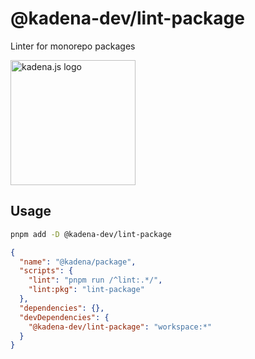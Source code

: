 <!-- genericHeader start -->

# @kadena-dev/lint-package

Linter for monorepo packages

<picture>
  <source srcset="https://raw.githubusercontent.com/kadena-community/kadena.js/main/common/images/Kadena.JS_logo-white.png" media="(prefers-color-scheme: dark)"/>
  <img src="https://raw.githubusercontent.com/kadena-community/kadena.js/main/common/images/Kadena.JS_logo-black.png" width="200" alt="kadena.js logo" />
</picture>

<!-- genericHeader end -->

## Usage

```sh
pnpm add -D @kadena-dev/lint-package
```

```json
{
  "name": "@kadena/package",
  "scripts": {
    "lint": "pnpm run /^lint:.*/",
    "lint:pkg": "lint-package"
  },
  "dependencies": {},
  "devDependencies": {
    "@kadena-dev/lint-package": "workspace:*"
  }
}
```
